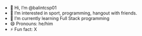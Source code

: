 - 👋 Hi, I’m @balintcsp01
- 👀 I’m interested in sport, programming, hangout with friends.
- 🌱 I’m currently learning Full Stack programming
- 😄 Pronouns: he/him
- ⚡ Fun fact: X

<!---
balintcsp01/balintcsp01 is a ✨ special ✨ repository because its `README.md` (this file) appears on your GitHub profile.
You can click the Preview link to take a look at your changes.
--->
